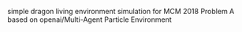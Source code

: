 simple dragon living environment simulation for MCM 2018 Problem A
based on openai/Multi-Agent Particle Environment
